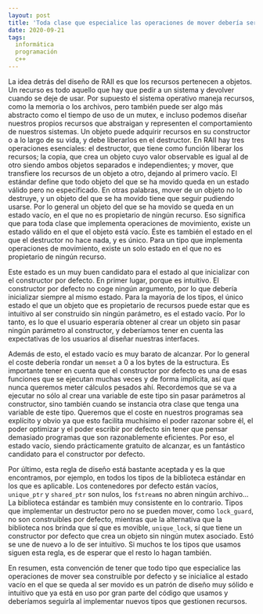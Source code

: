```yaml
---
layout: post
title: 'Toda clase que especialice las operaciones de mover debería ser construible por defecto'
date: 2020-09-21
tags:
  informática
  programación
  c++
---
```

La idea detrás del diseño de RAII es que los recursos pertenecen a objetos. Un recurso es todo aquello que hay que pedir a un sistema y devolver cuando se deje de usar. Por supuesto el sistema operativo maneja recursos, como la memoria o los archivos, pero también puede ser algo más abstracto como el tiempo de uso de un mutex, e incluso podemos diseñar nuestros propios recursos que abstraigan y representen el comportamiento de nuestros sistemas. Un objeto puede adquirir recursos en su constructor o a lo largo de su vida, y debe liberarlos en el destructor. En RAII hay tres operaciones esenciales: el destructor, que tiene como función liberar los recursos; la copia, que crea un objeto cuyo valor observable es igual al de otro siendo ambos objetos separados e independientes; y mover, que transfiere los recursos de un objeto a otro, dejando al primero vacío. El estándar define que todo objeto del que se ha movido queda en un estado válido pero no especificado. En otras palabras, mover de un objeto no lo destruye, y un objeto del que se ha movido tiene que seguir pudiendo usarse. Por lo general un objeto del que se ha movido se queda en un estado vacío, en el que no es propietario de ningún recurso. Eso significa que para toda clase que implementa operaciones de movimiento, existe un estado válido en el que el objeto está vacío. Éste es también el estado en el que el destructor no hace nada, y es único. Para un tipo que implementa operaciones de movimiento, existe un solo estado en el que no es propietario de ningún recurso.

Este estado es un muy buen candidato para el estado al que inicializar con el constructor por defecto. En primer lugar, porque es intuitivo. El constructor por defecto no coge ningún argumento, por lo que debería inicializar siempre al mismo estado. Para la mayoría de los tipos, el único estado el que un objeto que es propietario de recursos puede estar que es intuitivo al ser construido sin ningún parámetro, es el estado vacío. Por lo tanto, es lo que el usuario esperaría obtener al crear un objeto sin pasar ningún parámetro al constructor, y deberíamos tener en cuenta las expectativas de los usuarios al diseñar nuestras interfaces.

Además de esto, el estado vacío es muy barato de alcanzar. Por lo general el coste debería rondar un `memset` a 0 a los bytes de la estructura. Es importante tener en cuenta que el constructor por defecto es una de esas funciones que se ejecutan muchas veces y de forma implícita, así que nunca queremos meter cálculos pesados ahí. Recordemos que se va a ejecutar no sólo al crear una variable de este tipo sin pasar parámetros al constructor, sino también cuando se instancia otra clase que tenga una variable de este tipo. Queremos que el coste en nuestros programas sea explícito y obvio ya que esto facilita muchísimo el poder razonar sobre él, el poder optimizar y el poder escribir por defecto sin tener que pensar demasiado programas que son razonablemente eficientes. Por eso, el estado vacío, siendo prácticamente gratuito de alcanzar, es un fantástico candidato para el constructor por defecto.

Por último, esta regla de diseño está bastante aceptada y es la que encontramos, por ejemplo, en todos los tipos de la biblioteca estándar en los que es aplicable. Los contenedores por defecto están vacíos, `unique_ptr` y `shared_ptr` son nulos, los `fstream`s no abren ningún archivo... La biblioteca estándar es también muy consistente en lo contrario. Tipos que implementar un destructor pero no se pueden mover, como `lock_guard`, no son construibles por defecto, mientras que la alternativa que la biblioteca nos brinda que sí que es movible, `unique_lock`, sí que tiene un constructor por defecto que crea un objeto sin ningún mutex asociado. Estó se une de nuevo a lo de ser intuitivo. Si muchos te los tipos que usamos siguen esta regla, es de esperar que el resto lo hagan también.

En resumen, esta convención de tener que todo tipo que especialice las operaciones de mover sea construible por defecto y se inicialice al estado vacío en el que se queda al ser movido es un patrón de diseño muy sólido e intuitivo que ya está en uso por gran parte del código que usamos y deberíamos seguirla al implementar nuevos tipos que gestionen recursos.
